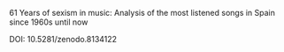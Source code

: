 61 Years of sexism in music: Analysis of the most listened songs in Spain since 1960s until now

DOI: 10.5281/zenodo.8134122
